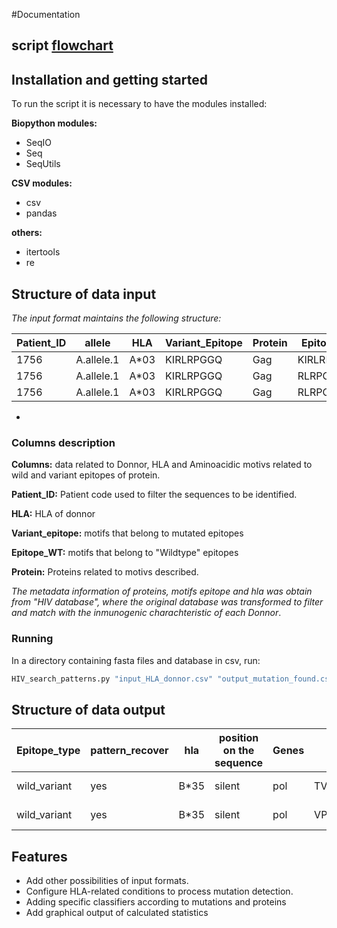 
#Documentation

## script [flowchart](https://github.com/Fernando-GMzr/HIV_mutations/blob/master/fluxogram.png)

## Installation and getting started

To run the script it is necessary to have the modules installed:

**Biopython modules:**

- SeqIO
- Seq
- SeqUtils

**CSV modules:**

- csv
- pandas

**others:**

- itertools
- re




## Structure of data input

*The input format maintains the following structure:*

| Patient_ID | allele     | HLA  | Variant_Epitope | Protein | Epitope_WT |
|------------|------------|------|-----------------|---------|------------|
| 1756       | A.allele.1 | A*03 | KIRLRPGGQ       | Gag     | KIRLRPGGK  |
| 1756       | A.allele.1 | A*03 | KIRLRPGGQ       | Gag     | RLRPGGKKK  |
| 1756       | A.allele.1 | A*03 | KIRLRPGGQ       | Gag     | RLRPGGKKKY |

*

### Columns description


**Columns:** data related to Donnor, HLA and Aminoacidic motivs related to wild and variant epitopes of protein.

**Patient_ID:** Patient code used to filter the sequences to be identified.

**HLA:** HLA  of donnor

**Variant_epitope:** motifs that belong to mutated epitopes

**Epitope_WT:** motifs that belong to "Wildtype" epitopes

**Protein:** Proteins related to motivs described.

*The metadata information of proteins, motifs epitope and hla was obtain from "HIV database", where the original database was transformed to filter and match with the inmunogenic charachteristic of each Donnor*.



### Running

In a directory containing fasta files and database in csv, run:

```python
HIV_search_patterns.py "input_HLA_donnor.csv" "output_mutation_found.csv"
```

## Structure of data output

| Epitope_type | pattern_recover | hla  | position on the sequence | Genes | pattern    | sequences    | position | origin | Donor id |
|--------------|-----------------|------|--------------------------|-------|------------|--------------|----------|--------|----------|
| wild_variant | yes             | B*35 | silent                   | pol   | TVLDVGDAY  | 1292-17-N-23 | 262.0    | N      | 1292     |
| wild_variant | yes             | B*35 | silent                   | pol   | VPLDEDFRKY | 1292-17-N-23 | 273.0    | N      | 1292     |


## Features


* Add other possibilities of input formats.
* Configure HLA-related conditions to process mutation detection.
* Adding specific classifiers according to mutations and proteins
* Add graphical output of calculated statistics
